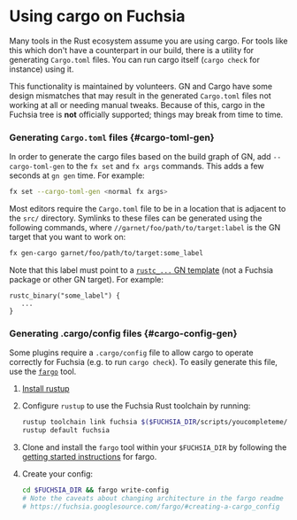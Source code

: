 # Using cargo on Fuchsia

Many tools in the Rust ecosystem assume you are using cargo. For tools like
this which don't have a counterpart in our build, there is a utility for
generating `Cargo.toml` files. You can run cargo itself (`cargo check` for
instance) using it.

This functionality is maintained by volunteers. GN and Cargo have some design
mismatches that may result in the generated `Cargo.toml` files not working at
all or needing manual tweaks. Because of this, cargo in the Fuchsia tree is
**not** officially supported; things may break from time to time.

### Generating `Cargo.toml` files {#cargo-toml-gen}

In order to generate the cargo files based on the build graph of GN, add `--cargo-toml-gen` to
the `fx set` and `fx args` commands. This adds a few seconds at `gn gen` time. For example:

```sh
fx set --cargo-toml-gen <normal fx args>
```

Most editors require the `Cargo.toml` file to be in a location that is adjacent to the `src/` directory.
Symlinks to these files can be generated using the following commands, where
`//garnet/foo/path/to/target:label` is the GN target that you want to work on:

```sh
fx gen-cargo garnet/foo/path/to/target:some_label
```

Note that this label must point to a [`rustc_...` GN template](README.md#build)
(not a Fuchsia package or other GN target). For example:

```
rustc_binary("some_label") {
   ...
}
```

### Generating .cargo/config files {#cargo-config-gen}

Some plugins require a `.cargo/config` file to allow cargo to operate correctly for Fuchsia
(e.g. to run `cargo check`). To easily generate this file, use the [`fargo`][fargo] tool.

1. [Install rustup](https://rustup.rs/)
2. Configure `rustup` to use the Fuchsia Rust toolchain by running:

    ```sh
    rustup toolchain link fuchsia $($FUCHSIA_DIR/scripts/youcompleteme/paths.py VSCODE_RUST_TOOLCHAIN)
    rustup default fuchsia
    ```

3. Clone and install the `fargo` tool within your `$FUCHSIA_DIR` by following the
[getting started instructions][fargo] for fargo.
4. Create your config:

    ```sh
    cd $FUCHSIA_DIR && fargo write-config
    # Note the caveats about changing architecture in the fargo readme
    # https://fuchsia.googlesource.com/fargo/#creating-a-cargo_config
    ```

[fargo]: https://fuchsia.googlesource.com/fargo/
